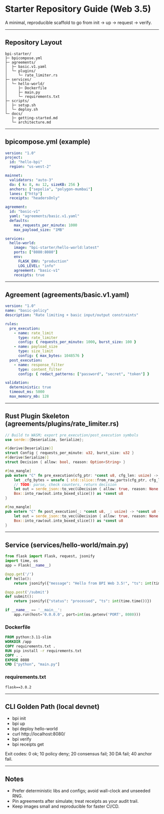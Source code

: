 # Starter Repository Guide (Web 3.5)

A minimal, reproducible scaffold to go from init → up → request → verify.

---

## Repository Layout
```
bpi-starter/
├─ bpicompose.yml
├─ agreements/
│  ├─ basic.v1.yaml
│  └─ plugins/
│     └─ rate_limiter.rs
├─ services/
│  └─ hello-world/
│     ├─ Dockerfile
│     ├─ main.py
│     └─ requirements.txt
├─ scripts/
│  ├─ setup.sh
│  └─ deploy.sh
└─ docs/
   ├─ getting-started.md
   └─ architecture.md
```

---

## bpicompose.yml (example)
```yaml
version: "1.0"
project:
  id: "hello-bpi"
  region: "us-west-2"

mainnet:
  validators: "auto-3"
  da: { k: 8, n: 12, sizeKB: 256 }
  anchors: ["sepolia", "polygon-mumbai"]
  lanes: ["http"]
  receipts: "headersOnly"

agreement:
  id: "basic-v1"
  yaml: "agreements/basic.v1.yaml"
  defaults:
    max_requests_per_minute: 1000
    max_payload_size: "1MB"

services:
  hello-world:
    image: "bpi-starter/hello-world:latest"
    ports: ["8080:8080"]
    env:
      FLASK_ENV: "production"
      LOG_LEVEL: "info"
    agreement: "basic-v1"
    receipts: true
```

---

## Agreement (agreements/basic.v1.yaml)
```yaml
version: "1.0"
name: "basic-policy"
description: "Rate limiting + basic input/output constraints"

rules:
  pre_execution:
    - name: rate_limit
      type: rate_limiter
      config: { requests_per_minute: 1000, burst_size: 100 }
    - name: payload_size
      type: size_limit
      config: { max_bytes: 1048576 }
  post_execution:
    - name: response_filter
      type: content_filter
      config: { redact_patterns: ["password", "secret", "token"] }

validation:
  deterministic: true
  timeout_ms: 5000
  max_memory_mb: 128
```

---

## Rust Plugin Skeleton (agreements/plugins/rate_limiter.rs)
```rust
// Build to WASM; export pre_execution/post_execution symbols
use serde::{Deserialize, Serialize};

#[derive(Deserialize)]
struct Config { requests_per_minute: u32, burst_size: u32 }
#[derive(Serialize)]
struct Decision { allow: bool, reason: Option<String> }

#[no_mangle]
pub extern "C" fn pre_execution(cfg_ptr: *const u8, cfg_len: usize) -> *const u8 {
    let _cfg_bytes = unsafe { std::slice::from_raw_parts(cfg_ptr, cfg_len) };
    // TODO: parse, check counters, return decision
    let out = serde_json::to_vec(&Decision { allow: true, reason: None }).unwrap();
    Box::into_raw(out.into_boxed_slice()) as *const u8
}

#[no_mangle]
pub extern "C" fn post_execution(_: *const u8, _: usize) -> *const u8 {
    let out = serde_json::to_vec(&Decision { allow: true, reason: None }).unwrap();
    Box::into_raw(out.into_boxed_slice()) as *const u8
}
```

---

## Service (services/hello-world/main.py)
```python
from flask import Flask, request, jsonify
import time, os
app = Flask(__name__)

@app.get('/')
def hello():
    return jsonify({"message": "Hello from BPI Web 3.5!", "ts": int(time.time())})

@app.post('/submit')
def submit():
    return jsonify({"status": "processed", "ts": int(time.time())})

if __name__ == '__main__':
    app.run(host='0.0.0.0', port=int(os.getenv('PORT', 8080)))
```

### Dockerfile
```Dockerfile
FROM python:3.11-slim
WORKDIR /app
COPY requirements.txt .
RUN pip install -r requirements.txt
COPY . .
EXPOSE 8080
CMD ["python", "main.py"]
```

### requirements.txt
```
flask==3.0.2
```

---

## CLI Golden Path (local devnet)
- bpi init
- bpi up
- bpi deploy hello-world
- curl http://localhost:8080/
- bpi verify
- bpi receipts get <id>

Exit codes: 0 ok; 10 policy deny; 20 consensus fail; 30 DA fail; 40 anchor fail.

---

## Notes
- Prefer deterministic libs and configs; avoid wall-clock and unseeded RNG.
- Pin agreements after simulate; treat receipts as your audit trail.
- Keep images small and reproducible for faster CI/CD.
